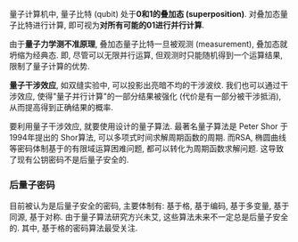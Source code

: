 量子计算机中, 量子比特 (qubit) 处于**0和1的叠加态 (superposition)**. 对叠加态量子比特进行计算, 即可视为**对所有可能的01进行并行计算**. 

由于**量子力学测不准原理**, 叠加态量子比特一旦被观测 (measurement), 叠加态就坍缩为经典态. 即, 尽管可以无限并行运算, 但观测时只能随机得到一个运算结果, 限制了量子计算的优势.

**量子干涉效应**, 如双缝实验中, 可以投影出亮暗不均的干涉波纹. 我们也可以通过干涉效应, 使得"量子并行计算"的一部分结果被强化 (代价是有一部分被干涉抵消), 从而提高得到正确结果的概率.

要利用量子干涉效应, 就要使用设计的量子算法. 最著名量子算法是 Peter Shor 于1994年提出的 Shor算法, 可以多项式时间求解周期函数的周期. 而RSA, 椭圆曲线等密码体制基于的有限域运算困难问题, 都可以转化为周期函数求解问题. 这导致了现有公钥密码不是后量子安全的.

### 后量子密码

目前被认为是后量子安全的密码, 主要体制有: 基于格, 基于编码, 基于多变量, 基于同源, 基于对称. 由于量子算法研究方兴未艾, 这些算法未来不一定总是后量子安全的. 其中, 基于格的密码算法最受关注.